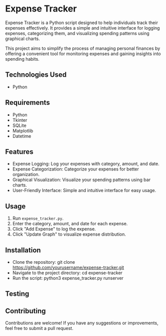 # Expense Tracker

Expense Tracker is a Python script designed to help individuals track their expenses effectively. It provides a simple and intuitive interface for logging expenses, categorizing them, and visualizing spending patterns using graphical charts.

This project aims to simplify the process of managing personal finances by offering a convenient tool for monitoring expenses and gaining insights into spending habits.

## Technologies Used

- Python

## Requirements

- Python
- Tkinter
- SQLite
- Matplotlib
- Datetime

## Features

- Expense Logging: Log your expenses with category, amount, and date.
- Expense Categorization: Categorize your expenses for better organization.
- Graphical Visualization: Visualize your spending patterns using bar charts.
- User-Friendly Interface: Simple and intuitive interface for easy usage.

## Usage

1. Run `expense_tracker.py`.
2. Enter the category, amount, and date for each expense.
3. Click "Add Expense" to log the expense.
4. Click "Update Graph" to visualize expense distribution.

## Installation

- Clone the repository: git clone https://github.com/yourusername/expense-tracker.git
- Navigate to the project directory: cd expense-tracker
- Run the script: python3 expense_tracker.py runserver

## Testing

## Contributing

Contributions are welcome! If you have any suggestions or improvements, feel free to submit a pull request.
